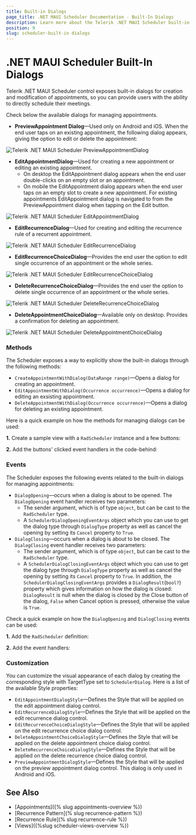 ```yaml
---
title: Built-in Dialogs
page_title: .NET MAUI Scheduler Documentation - Built-In Dialogs
description: Learn more about the Telerik .NET MAUI Scheduler built-in dialogs for creating, editing, and deleting appointments.
position: 9
slug: scheduler-built-in dialogs
---
```


# .NET MAUI Scheduler Built-In Dialogs

Telerik .NET MAUI Scheduler control exposes built-in dialogs for creation and modification of appointments, so you can provide users with the ability to directly schedule their meetings.

Check below the available dialogs for managing appointments.

* **PreviewAppointment Dialog**&mdash;Used only on Android and iOS. When the end user taps on an existing appointment, the following dialog appears, giving the option to edit or delete the appointment:

![Telerik .NET MAUI Scheduler PreviewAppointmentDialog](images/scheduler-dialogs-preview.png)

* **EditAppointmentDialog**&mdash;Used for creating a new appointment or editing an existing appointment. 
    * On desktop the EditAppointment dialog appears when the end user double-clicks on an empty slot or an appointment. 
    * On mobile the EditAppointment dialog  appears when the end user taps on an empty slot to create a new appointment. For existing appointments EditAppointment dialog is navigated to from the PreviewAppointment dialog when tapping on the Edit button.

![Telerik .NET MAUI Scheduler EditAppointmentDialog](images/scheduler-dialogs-editappointment.png)

* **EditRecurrenceDialog**&mdash;Used for creating and editing the recurrence rule of a recurrent appointment.

![Telerik .NET MAUI Scheduler EditRecurrenceDialog](images/scheduler-dialogs-editrecurrence.png)

* **EditRecurrenceChoiceDialog**&mdash;Provides the end user the option to edit single occurrence of an appointment or the whole series.

![Telerik .NET MAUI Scheduler EditRecurrenceChoiceDialog](images/scheduler-dialogs-recurrencechoice.png)

* **DeleteRecurrenceChoiceDialog**&mdash;Provides the end user the option to delete single occurrence of an appointment or the whole series.

![Telerik .NET MAUI Scheduler DeleteRecurrenceChoiceDialog](images/scheduler-dialogs-deleterecurrencechoice.png)

* **DeleteAppointmentChoiceDialog**&mdash;Available only on desktop. Provides a confirmation for deleting an appointment.

![Telerik .NET MAUI Scheduler DeleteAppointmentChoiceDialog](images/scheduler-dialogs-deleteappointmentchoice.png)

### Methods

The Scheduler exposes a way to explicitly show the built-in dialogs through the following methods:

* `CreateAppointmentWithDialog(DataRange range)`&mdash;Opens a dialog for creating an appointment.
* `EditAppointmentWithDialog(Occurrence occurrence)`&mdash;Opens a dialog for editing an exsisting appointment.
* `DeleteAppointmentWithDialog(Occurrence occurrence)`&mdash;Opens a dialog for deleting an existing appointment.

Here is a quick example on how the methods for managing dialogs can be used:

**1.** Create a sample view with a `RadScheduler` instance and a few buttons:

<snippet id='scheduler-dialogs-methods-xaml' />

**2.** Add the buttons' clicked event handlers in the code-behind:

<snippet id='scheduler-dialogs-methods-eventhandlers' />

### Events

The Scheduler exposes the following events related to the built-in dialogs for managing appointments:

* `DialogOpening`&mdash;occurs when a dialog is about to be opened. The `DialogOpening` event handler receives two parameters:
    * The sender argument, which is of type `object`, but can be cast to the `RadScheduler` type.
    * A `SchedulerDialogOpeningEventArgs` object which you can use to get the dialog type through `DialogType` property as well as cancel the opening by setting its `Cancel` property to `True`.
* `DialogClosing`&mdash;occurs when a dialog is about to be closed. The `DialogClosing` event handler receives two parameters:
    * The sender argument, which is of type `object`, but can be cast to the `RadScheduler` type.
    * A `SchedulerDialogClosingEventArgs` object which you can use to get the dialog type through `DialogType` property as well as cancel the opening by setting its `Cancel` property to `True`. In addition, the `SchedulerDialogClosingEventArgs` provides a `DialogResult`(`bool?`) property which gives information on how the dialog is closed: `DialogResult` is null when the dialog is closed by the Close button of the dialog, `False` when Cancel option is pressed, otherwise the value is `True`.

Check a quick example on how the `DialogOpening` and `DialogClosing` events can be used:

**1.** Add the `RadScheduler` definition:

<snippet id='scheduler-dialogs-events-xaml' />

**2.** Add the event handlers:

<snippet id='scheduler-dialogs-events' />

### Customization

You can customize the visual appearance of each dialog by creating the corresponding style with TargetType set to `SchedulerDialog`. Here is a list of the available Style properties:

* `EditAppointmentDialogStyle`&mdash;Defines the Style that will be applied on the edit appointment dialog control.
* `EditRecurrenceDialogStyle`&mdash;Defines the Style that will be applied on the edit recurrence dialog control.
* `EditRecurrenceChoiceDialogStyle`&mdash;Defines the Style that will be applied on the edit recurrence choice dialog control.
* `DeleteAppointmentChoiceDialogStyle`&mdash;Defines the Style that will be applied on the delete appointment choice dialog control.
* `DeleteRecurrenceChoiceDialogStyle`&mdash;Defines the Style that will be applied on the delete recurrence choice dialog control.
* `PreviewAppointmentDialogStyle`&mdash;Defines the Style that will be applied on the preview appointment dialog control. This dialog is only used in Android and iOS. 

## See Also

- [Appointments]({% slug appointments-overview %})
- [Recurrence Pattern](% slug recurrence-pattern %})
- [Recurrence Rule](% slug recurrence-rule %})
- [Views]({%slug scheduler-views-overview %})
